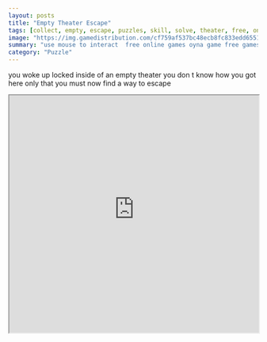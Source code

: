 ```yaml
---
layout: posts
title: "Empty Theater Escape"
tags: [collect, empty, escape, puzzles, skill, solve, theater, free, online, games, oyna, game, free, games, play, play, games]
image: "https://img.gamedistribution.com/cf759af537bc48ecb8fc833edd655129.jpg"
summary: "use mouse to interact  free online games oyna game free games play play games"
category: "Puzzle"
---
```


you woke up locked inside of an empty theater you don t know how you got here only that you must now find a way to escape

<iframe width="100%" height="480px;" src="https://flash.gamedistribution.com?game=cf759af537bc48ecb8fc833edd655129"></iframe>